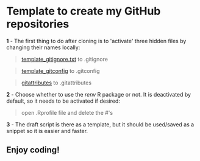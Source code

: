 # Template to create my GitHub repositories

**1** - The first thing to do after cloning is to 'activate' three hidden files by changing their names locally:

>[template_gitignore.txt](https://github.com/br-amaral/Rep_template/blob/main/template_gitignore.txt) to .gitignore
    
>[template_gitconfig](https://github.com/br-amaral/Rep_template/blob/main/template_gitconfig.txt) to .gitconfig

>[gitattributes](https://github.com/br-amaral/Rep_template/blob/main/template_gitattributes.txt) to .gitattributes

**2** - Choose whether to use the *renv* R package or not. It is deactivated by default, so it needs to be activated if desired:

>open .Rprofile file and delete the #'s

**3** - The draft script is there as a template, but it should be used/saved as a snippet so it is easier and faster.


## Enjoy coding!
 
